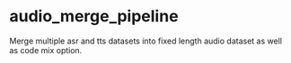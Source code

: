 # audio_merge_pipeline
Merge multiple asr and tts datasets into fixed length audio dataset as well as code mix option.
